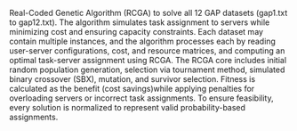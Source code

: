 Real-Coded Genetic Algorithm (RCGA) to solve all 12 GAP datasets (gap1.txt to gap12.txt).
The algorithm simulates task assignment to servers while minimizing cost and ensuring capacity constraints.
Each dataset may contain multiple instances, and the algorithm processes each by reading user-server configurations, cost,
and resource matrices, and computing an optimal task-server assignment using RCGA.
The RCGA core includes initial random population generation, selection via tournament method, simulated binary crossover (SBX),  mutation, and  survivor selection. 
Fitness is calculated as the benefit (cost savings)while applying penalties for overloading servers or incorrect task assignments. 
To ensure feasibility, every solution is normalized to represent valid probability-based assignments.
